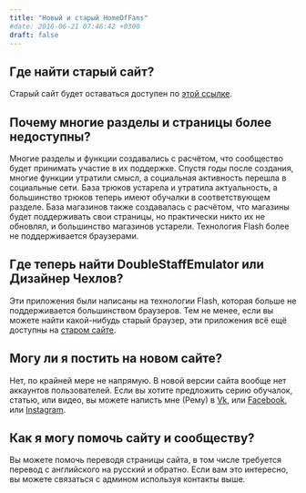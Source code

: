 ```yaml
---
title: "Новый и старый HomeOfFans"
#date: 2016-06-21 07:46:42 +0300
draft: false
---
```

## Где найти старый сайт?

Старый сайт будет оставаться доступен по [этой ссылке](https://anufrievroman.github.io/Old-Homeoffans/).

## Почему многие разделы и страницы более недоступны?

Многие разделы и функции создавались с расчётом, что сообщество будет принимать участие в их поддержке.
Спустя годы после создания, многие функции утратили смысл, а социальная активность перешла в социальные сети.
База трюков устарела и утратила актуальность, а большинство трюков теперь имеют обучалки в соответствующем разделе.
База магазинов также создавалась с расчётом, что магазины будет поддерживать свои страницы, но практически никто их не обновлял, и большинство магазинов устарели.
Технология Flash более не поддерживается браузерами.

## Где теперь найти DoubleStaffEmulator или Дизайнер Чехлов?

Эти приложения были написаны на технологии Flash, которая больше не поддерживается большинством браузеров.
Тем не менее, если вы можете найти какой-нибудь старый браузер, эти приложения всё ещё доступны на [старом сайте](https://anufrievroman.github.io/Old-Homeoffans/).

## Могу ли я постить на новом сайте?

Нет, по крайней мере не напрямую. В новой версии сайта вообще нет аккаунтов пользователей. Если вы хотите предложить серию обучалок, статью, или видео, вы можете написть мне (Рему) в [Vk](https://vk.com/r_e_m), или [Facebook](https://www.facebook.com/ranufriev), или [Instagram](https://www.instagram.com/small_rings_suck/).

## Как я могу помочь сайту и сообществу?

Вы можете помочь переводя страницы сайта, в том числе требуется перевод с английского на русский и обратно. Если вам это интересно, вы можете связаться с админом используя контакты выше.

